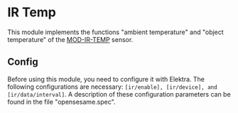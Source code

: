 # IR Temp

This module implements the functions "ambient temperature" and "object temperature" of the [MOD-IR-TEMP](https://www.olimex.com/Products/Modules/Sensors/MOD-IR-TEMP/open-source-hardware) sensor.

## Config

Before using this module, you need to configure it with Elektra.
The following configurations are necessary:
`[ir/enable], [ir/device], and [ir/data/interval]`.
A description of these configuration parameters can be found in the file "opensesame.spec".
